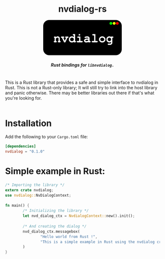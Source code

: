 <div align="center">
        <h1>nvdialog-rs</h1>
        <img src="../../assets/logo.svg" width="256">
        <br>
        <h5>Rust bindings for <code>libnvdialog.</code></h5>
</div>

<br>
This is a Rust library that provides a safe and simple interface to nvdialog in Rust. This is not a Rust-only library; It will still try to link into the host library and panic otherwise. There may be better libraries out there if that's what you're looking for.<br>
<br>

# Installation
Add the following to your `Cargo.toml` file:
```toml
[dependencies]
nvdialog = "0.1.0"
```
# Simple example in Rust:
```rust
/* Importing the library */
extern crate nvdialog;
use nvdialog::NvDialogContext;

fn main() {
        /* Initializing the library */
        let nvd_dialog_ctx = NvdialogContext::new().init();

        /* And creating the dialog */
        nvd_dialog_ctx.messagebox(
                "Hello world from Rust !",
                "This is a simple example in Rust using the nvdialog crate."
        )
}
```


